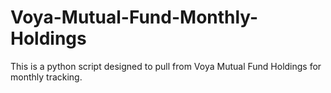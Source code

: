 # Voya-Mutual-Fund-Monthly-Holdings
This is a python script designed to pull from Voya Mutual Fund Holdings for monthly tracking.
